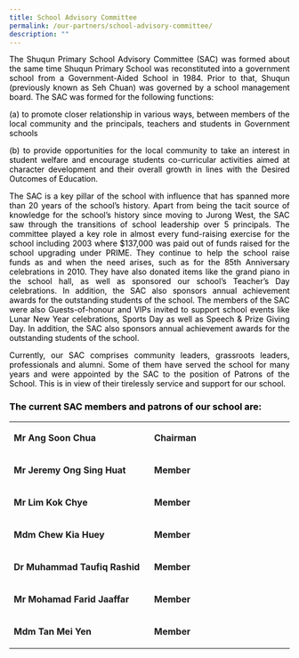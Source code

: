 ```yaml
---
title: School Advisory Committee
permalink: /our-partners/school-advisory-committee/
description: ""
---
```

<p style="text-align: justify;"><span style="color: #000000;">The Shuqun Primary School Advisory Committee (SAC) was formed about the same time Shuqun Primary School was reconstituted into&nbsp;a government school from a Government-Aided School in 1984. Prior to that, Shuqun (previously known as Seh Chuan) was governed by&nbsp;a school management board. The SAC was formed for the following functions:</span></p>
<div style="text-align: justify;">
<p><span style="color: #000000;">(a) to promote closer relationship in various ways, between members of the local community and the principals, teachers and students&nbsp;in Government schools</span></p>
<p><span style="color: #000000;">(b) to provide opportunities for the local community to take an interest in student welfare and encourage students co-curricular&nbsp;activities aimed at character development and their overall growth in lines with the Desired Outcomes of Education.</span></p>
<p><span style="color: #000000;">The SAC is a key pillar of the school with influence that has spanned more than 20 years of the school&rsquo;s history. Apart from being&nbsp;the tacit source of knowledge for the school&rsquo;s history since moving to Jurong West, the SAC saw through the transitions of school leadership&nbsp;over 5 principals. The committee played a key role in almost every fund-raising exercise for the school including 2003 where $137,000 was&nbsp;paid out of funds raised for the school upgrading under PRIME. They continue to help the school raise funds as and when the need arises,&nbsp;such as for the 85th Anniversary celebrations in 2010. They have also donated items like the grand piano in the school hall, as well as&nbsp;sponsored our school&rsquo;s Teacher&rsquo;s Day celebrations. In addition, the SAC also sponsors annual achievement awards for the outstanding students&nbsp;of the school. The members of the SAC were also Guests-of-honour and VIPs invited to support school events like Lunar New Year celebrations,&nbsp;Sports Day as well as Speech &amp; Prize Giving Day. In addition, the SAC also sponsors annual achievement awards for the outstanding&nbsp;students of the school.</span></p>
<p><span style="color: #000000;">Currently, our SAC comprises community leaders, grassroots leaders, professionals and alumni. Some of them have served the school for many years and were appointed by the SAC to the position of Patrons of the School. This is in view of their tirelessly service and support for our school.</span></p>
<h3><span style="color: #000000;"><strong>The current SAC members and patrons of our school are:</strong></span></h3>
<table>
<tbody>
<tr>
<td width="241">
<p><strong>Mr Ang Soon Chua</strong></p>
</td>
<td width="241">
<p><strong>Chairman</strong></p>
</td>
</tr>
<tr>
<td width="241">
<p><strong>Mr Jeremy Ong Sing Huat</strong></p>
</td>
<td width="241">
<p><strong>Member</strong></p>
</td>
</tr>
<tr>
<td width="241">
<p><strong>Mr Lim Kok Chye</strong></p>
</td>
<td width="241">
<p><strong>Member</strong></p>
</td>
</tr>
<tr>
<td width="241">
<p><strong>Mdm Chew Kia Huey</strong></p>
</td>
<td width="241">
<p><strong>Member</strong></p>
</td>
</tr>
<tr>
<td width="241">
<p><strong>Dr Muhammad Taufiq Rashid</strong></p>
</td>
<td width="241">
<p><strong>Member</strong></p>
</td>
</tr>
<tr>
<td width="241">
<p><strong>Mr Mohamad Farid Jaaffar</strong></p>
</td>
<td width="241">
<p><strong>Member</strong></p>
</td>
</tr>
<tr>
<td width="241">
<p><strong>Mdm Tan Mei Yen</strong></p>
</td>
<td width="241">
<p><strong>Member</strong></p>
</td>
</tr>
</tbody>
</table>
</div>